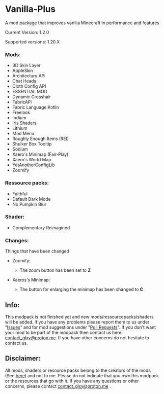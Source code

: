 # Vanilla-Plus
A mod package that improves vanilla Minecraft in performance and features

Current Version: 1.2.0

Supported versions: 1.20.X

### Mods:

- 3D Skin Layer
- AppleSkin
- Architectury API
- Chat Heads
- Cloth Config API
- ESSENTIAL MOD
- Dynamic Crosshair
- FabricAPI
- Fabric Language Kotlin
- Freelook
- Indium
- Iris Shaders
- Lithium
- Mod Menu
- Roughly Enough Items (REI)
- Shulker Box Tooltip
- Sodium
- Xaero's Minimap (Fair-Play)
- Xaero's World Map
- YetAnotherConfigLib
- Zoomify
  
### Ressource packs:

- Faithful
- Default Dark Mode
- No Pumpkin Blur

### Shader:
- Complementary Reimagined

### Changes:
Things that have been changed

- Zoomify:
    - The zoom button has been set to **Z**
      
- Xaeros's Minimap:
    - The button for enlarging the minimap has been changed to **C**

## Info:
This modpack is not finished yet and new mods/ressourcepacks/shaders will be added. If you have any problems please report them to us under "[Issues](https://github.com/SenorLordy/Vanilla-Plus/issues)" and for mod suggestions under "[Pull Requests](https://github.com/SenorLordy/Vanilla-Plus/pulls)". If you don't want your mod to be part of the modpack then contact us here: contact_glxy@proton.me. If you have other concerns do not hesitate to contact us.

## Disclaimer:

All mods, shaders or resource packs belong to the creators of the mods (See [here](https://github.com/SenorLordy/Vanilla-Plus/wiki/Sources)) and not to me. Please do not indicate that you own this modpack or the resources that go with it. If you have any questions or other concerns, please contact contact_glxy@proton.me .
